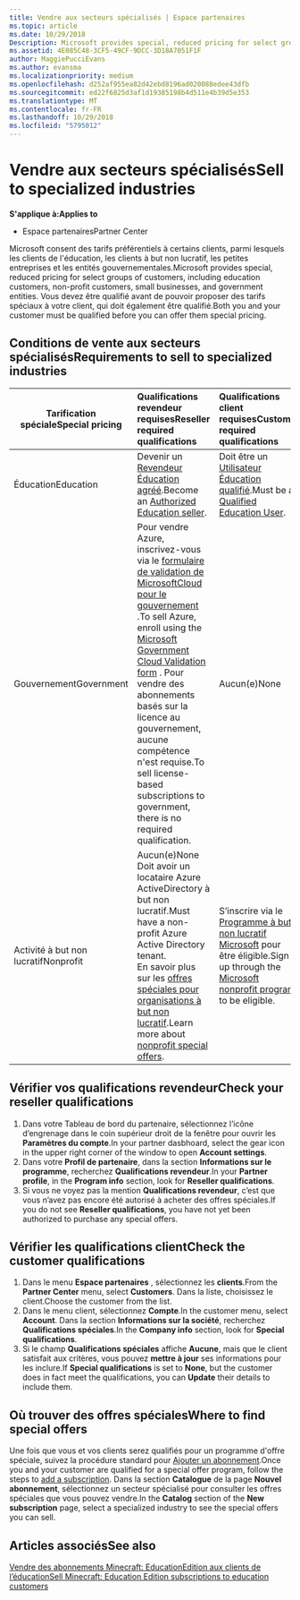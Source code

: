 ```yaml
---
title: Vendre aux secteurs spécialisés | Espace partenaires
ms.topic: article
ms.date: 10/29/2018
Description: Microsoft provides special, reduced pricing for select groups of customers, including education customers, non-profit customers, and government users.
ms.assetid: 4E085C48-3CF5-49CF-9DCC-3D18A7051F1F
author: MaggiePucciEvans
ms.author: evansma
ms.localizationpriority: medium
ms.openlocfilehash: d252af955ea82d42ebd8196ad020088edee43dfb
ms.sourcegitcommit: ed22f6825d3af1d19385198b4d511e4b39d5e353
ms.translationtype: MT
ms.contentlocale: fr-FR
ms.lasthandoff: 10/29/2018
ms.locfileid: "5795012"
---
```

# <a name="sell-to-specialized-industries"></a><span data-ttu-id="cbde7-102">Vendre aux secteurs spécialisés</span><span class="sxs-lookup"><span data-stu-id="cbde7-102">Sell to specialized industries</span></span>

**<span data-ttu-id="cbde7-103">S'applique à:</span><span class="sxs-lookup"><span data-stu-id="cbde7-103">Applies to</span></span>**

-  <span data-ttu-id="cbde7-104">Espace partenaires</span><span class="sxs-lookup"><span data-stu-id="cbde7-104">Partner Center</span></span>

<span data-ttu-id="cbde7-105">Microsoft consent des tarifs préférentiels à certains clients, parmi lesquels les clients de l'éducation, les clients à but non lucratif, les petites entreprises et les entités gouvernementales.</span><span class="sxs-lookup"><span data-stu-id="cbde7-105">Microsoft provides special, reduced pricing for select groups of customers, including education customers, non-profit customers, small businesses, and government entities.</span></span> <span data-ttu-id="cbde7-106">Vous devez être qualifié avant de pouvoir proposer des tarifs spéciaux à votre client, qui doit également être qualifié.</span><span class="sxs-lookup"><span data-stu-id="cbde7-106">Both you and your customer must be qualified before you can offer them special pricing.</span></span> 

## <a name="requirements-to-sell-to-specialized-industries"></a><span data-ttu-id="cbde7-107">Conditions de vente aux secteurs spécialisés</span><span class="sxs-lookup"><span data-stu-id="cbde7-107">Requirements to sell to specialized industries</span></span>

|**<span data-ttu-id="cbde7-108">Tarification spéciale</span><span class="sxs-lookup"><span data-stu-id="cbde7-108">Special pricing</span></span>**   |**<span data-ttu-id="cbde7-109">Qualifications revendeur requises</span><span class="sxs-lookup"><span data-stu-id="cbde7-109">Reseller required qualifications</span></span>**   |**<span data-ttu-id="cbde7-110">Qualifications client requises</span><span class="sxs-lookup"><span data-stu-id="cbde7-110">Customer required qualifications</span></span>**   |
|----------------------------|:---------------------------------|:------------------------------------------|
|<span data-ttu-id="cbde7-111">Éducation</span><span class="sxs-lookup"><span data-stu-id="cbde7-111">Education</span></span>   |<span data-ttu-id="cbde7-112">Devenir un [Revendeur Éducation agréé](https://www.mepn.com).</span><span class="sxs-lookup"><span data-stu-id="cbde7-112">Become an [Authorized Education seller](https://www.mepn.com).</span></span>   | <span data-ttu-id="cbde7-113">Doit être un [Utilisateur Éducation qualifié](http://www.microsoftvolumelicensing.com/DocumentSearch.aspx?Mode=3&DocumentTypeId=7).</span><span class="sxs-lookup"><span data-stu-id="cbde7-113">Must be a [Qualified Education User](http://www.microsoftvolumelicensing.com/DocumentSearch.aspx?Mode=3&DocumentTypeId=7).</span></span>   |
|<span data-ttu-id="cbde7-114">Gouvernement</span><span class="sxs-lookup"><span data-stu-id="cbde7-114">Government</span></span>   |<span data-ttu-id="cbde7-115">Pour vendre Azure, inscrivez-vous via le [formulaire de validation de MicrosoftCloud pour le gouvernement](http://azuregov.microsoft.com/csp) .</span><span class="sxs-lookup"><span data-stu-id="cbde7-115">To sell Azure, enroll using the [Microsoft Government Cloud Validation form](http://azuregov.microsoft.com/csp) .</span></span> <span data-ttu-id="cbde7-116">Pour vendre des abonnements basés sur la licence au gouvernement, aucune compétence n'est requise.</span><span class="sxs-lookup"><span data-stu-id="cbde7-116">To sell license-based subscriptions to government, there is no required qualification.</span></span>|   <span data-ttu-id="cbde7-117">Aucun(e)</span><span class="sxs-lookup"><span data-stu-id="cbde7-117">None</span></span>|
|<span data-ttu-id="cbde7-118">Activité à but non lucratif</span><span class="sxs-lookup"><span data-stu-id="cbde7-118">Nonprofit</span></span>  |<span data-ttu-id="cbde7-119">Aucun(e)</span><span class="sxs-lookup"><span data-stu-id="cbde7-119">None</span></span><br><span data-ttu-id="cbde7-120">Doit avoir un locataire Azure ActiveDirectory à but non lucratif.</span><span class="sxs-lookup"><span data-stu-id="cbde7-120">Must have a non-profit Azure Active Directory tenant.</span></span><br><span data-ttu-id="cbde7-121">En savoir plus sur les [offres spéciales pour organisations à but non lucratif](https://assetsprod.microsoft.com/mpn/en-us/nonprofit-skus-in-csp-faq.pdf).</span><span class="sxs-lookup"><span data-stu-id="cbde7-121">Learn more about [nonprofit special offers](https://assetsprod.microsoft.com/mpn/en-us/nonprofit-skus-in-csp-faq.pdf).</span></span>   |<span data-ttu-id="cbde7-122">S’inscrire via le [Programme à but non lucratif Microsoft](https://nonprofit.microsoft.com/#/register) pour être éligible.</span><span class="sxs-lookup"><span data-stu-id="cbde7-122">Sign up through the [Microsoft nonprofit program](https://nonprofit.microsoft.com/#/register) to be eligible.</span></span>   |


## <a name="check-your-reseller-qualifications"></a><span data-ttu-id="cbde7-123">Vérifier vos qualifications revendeur</span><span class="sxs-lookup"><span data-stu-id="cbde7-123">Check your reseller qualifications</span></span>

1.  <span data-ttu-id="cbde7-124">Dans votre Tableau de bord du partenaire, sélectionnez l’icône d’engrenage dans le coin supérieur droit de la fenêtre pour ouvrir les **Paramètres du compte**.</span><span class="sxs-lookup"><span data-stu-id="cbde7-124">In your partner dasbhoard, select the gear icon in the upper right corner of the window to open **Account settings**.</span></span>
2.  <span data-ttu-id="cbde7-125">Dans votre **Profil de partenaire**, dans la section **Informations sur le programme**, recherchez **Qualifications revendeur**.</span><span class="sxs-lookup"><span data-stu-id="cbde7-125">In your **Partner profile**, in the **Program info** section, look for **Reseller qualifications**.</span></span>
3.  <span data-ttu-id="cbde7-126">Si vous ne voyez pas la mention **Qualifications revendeur**, c’est que vous n’avez pas encore été autorisé à acheter des offres spéciales.</span><span class="sxs-lookup"><span data-stu-id="cbde7-126">If you do not see **Reseller qualifications**, you have not yet been authorized to purchase any special offers.</span></span>

## <a name="check-the-customer-qualifications"></a><span data-ttu-id="cbde7-127">Vérifier les qualifications client</span><span class="sxs-lookup"><span data-stu-id="cbde7-127">Check the customer qualifications</span></span>

1.  <span data-ttu-id="cbde7-128">Dans le menu **Espace partenaires** , sélectionnez les **clients**.</span><span class="sxs-lookup"><span data-stu-id="cbde7-128">From the **Partner Center** menu, select **Customers**.</span></span> <span data-ttu-id="cbde7-129">Dans la liste, choisissez le client.</span><span class="sxs-lookup"><span data-stu-id="cbde7-129">Choose the customer from the list.</span></span>
2.  <span data-ttu-id="cbde7-130">Dans le menu client, sélectionnez **Compte**.</span><span class="sxs-lookup"><span data-stu-id="cbde7-130">In the customer menu, select **Account**.</span></span> <span data-ttu-id="cbde7-131">Dans la section **Informations sur la société**, recherchez **Qualifications spéciales**.</span><span class="sxs-lookup"><span data-stu-id="cbde7-131">In the **Company info** section, look for **Special qualifications**.</span></span>
3.  <span data-ttu-id="cbde7-132">Si le champ **Qualifications spéciales** affiche **Aucune**, mais que le client satisfait aux critères, vous pouvez **mettre à jour** ses informations pour les inclure.</span><span class="sxs-lookup"><span data-stu-id="cbde7-132">If **Special qualifications** is set to **None**, but the customer does in fact meet the qualifications, you can **Update** their details to include them.</span></span>

## <a name="where-to-find-special-offers"></a><span data-ttu-id="cbde7-133">Où trouver des offres spéciales</span><span class="sxs-lookup"><span data-stu-id="cbde7-133">Where to find special offers</span></span>

<span data-ttu-id="cbde7-134">Une fois que vous et vos clients serez qualifiés pour un programme d'offre spéciale, suivez la procédure standard pour [Ajouter un abonnement](create-a-new-subscription.md).</span><span class="sxs-lookup"><span data-stu-id="cbde7-134">Once you and your customer are qualified for a special offer program, follow the steps to [add a subscription](create-a-new-subscription.md).</span></span> <span data-ttu-id="cbde7-135">Dans la section **Catalogue** de la page **Nouvel abonnement**, sélectionnez un secteur spécialisé pour consulter les offres spéciales que vous pouvez vendre.</span><span class="sxs-lookup"><span data-stu-id="cbde7-135">In the **Catalog** section of the **New subscription** page, select a specialized industry to see the special offers you can sell.</span></span>

## <a name="see-also"></a><span data-ttu-id="cbde7-136">Articles associés</span><span class="sxs-lookup"><span data-stu-id="cbde7-136">See also</span></span>

[<span data-ttu-id="cbde7-137">Vendre des abonnements Minecraft: EducationEdition aux clients de l’éducation</span><span class="sxs-lookup"><span data-stu-id="cbde7-137">Sell Minecraft: Education Edition subscriptions to education customers</span></span>](minecraft-subscriptions.md)


 

 

 



